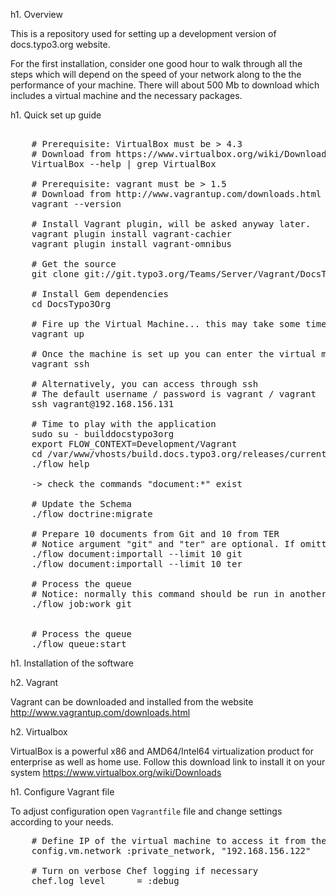 h1. Overview

This is a repository used for setting up a development version of docs.typo3.org website.

For the first installation, consider one good hour to walk through all the steps which will depend on the speed of your network along to the the performance of your machine. There will about 500 Mb to download which includes a virtual machine and the necessary packages.

h1. Quick set up guide

<pre>

	# Prerequisite: VirtualBox must be > 4.3
	# Download from https://www.virtualbox.org/wiki/Downloads
	VirtualBox --help | grep VirtualBox

	# Prerequisite: vagrant must be > 1.5
	# Download from http://www.vagrantup.com/downloads.html
	vagrant --version

	# Install Vagrant plugin, will be asked anyway later.
	vagrant plugin install vagrant-cachier
	vagrant plugin install vagrant-omnibus

	# Get the source
	git clone git://git.typo3.org/Teams/Server/Vagrant/DocsTypo3Org.git

	# Install Gem dependencies
	cd DocsTypo3Org

	# Fire up the Virtual Machine... this may take some time
	vagrant up

	# Once the machine is set up you can enter the virtual machine by using vagrant itself.
	vagrant ssh

	# Alternatively, you can access through ssh
	# The default username / password is vagrant / vagrant
	ssh vagrant@192.168.156.131

	# Time to play with the application
	sudo su - builddocstypo3org
	export FLOW_CONTEXT=Development/Vagrant
	cd /var/www/vhosts/build.docs.typo3.org/releases/current
	./flow help

	-> check the commands "document:*" exist

	# Update the Schema
	./flow doctrine:migrate

	# Prepare 10 documents from Git and 10 from TER
	# Notice argument "git" and "ter" are optional. If omitted, both TER and Git will be assumed
	./flow document:importall --limit 10 git
	./flow document:importall --limit 10 ter

	# Process the queue
	# Notice: normally this command should be run in another terminal within a screen
	./flow job:work git


	# Process the queue
	./flow queue:start
</pre>

h1. Installation of the software

h2. Vagrant

Vagrant can be downloaded and installed from the website http://www.vagrantup.com/downloads.html

h2. Virtualbox

VirtualBox is a powerful x86 and AMD64/Intel64 virtualization product for enterprise as well as home use.
Follow this download link to install it on your system https://www.virtualbox.org/wiki/Downloads


h1. Configure Vagrant file

To adjust configuration open ``Vagrantfile`` file and change settings according to your needs.

<pre>
	# Define IP of the virtual machine to access it from the host
	config.vm.network :private_network, "192.168.156.122"

	# Turn on verbose Chef logging if necessary
	chef.log_level      = :debug
</pre>